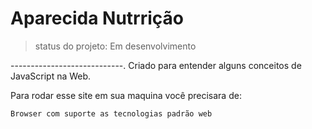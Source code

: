 <h1>Aparecida Nutrrição</h1>

> status do projeto: Em desenvolvimento

----------------------------.
Criado para entender alguns conceitos de JavaScript na Web.

Para rodar esse site em sua maquina você precisara de:

````
Browser com suporte as tecnologias padrão web
````